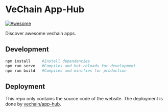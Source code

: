 # VeChain App-Hub

[![Awesome](https://cdn.rawgit.com/sindresorhus/awesome/d7305f38d29fed78fa85652e3a63e154dd8e8829/media/badge.svg)](https://apps.vechain.org/)

Discover awesome vechain apps.

## Development

``` bash
npm install     #Install dependencies
npm run serve   #Compiles and hot-reloads for development
npm run build   #Compiles and minifies for production
```

## Deployment

This repo only contains the source code of the website. The deployment is done by [vechain/app-hub](https://github.com/vechain/app-hub/blob/master/.github/workflows/build.yml).

